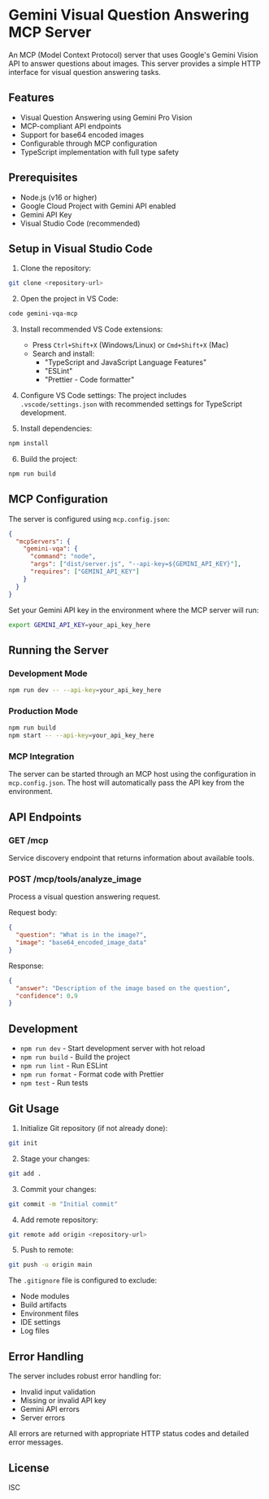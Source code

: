 # Gemini Visual Question Answering MCP Server

An MCP (Model Context Protocol) server that uses Google's Gemini Vision API to answer questions about images. This server provides a simple HTTP interface for visual question answering tasks.

## Features

- Visual Question Answering using Gemini Pro Vision
- MCP-compliant API endpoints
- Support for base64 encoded images
- Configurable through MCP configuration
- TypeScript implementation with full type safety

## Prerequisites

- Node.js (v16 or higher)
- Google Cloud Project with Gemini API enabled
- Gemini API Key
- Visual Studio Code (recommended)

## Setup in Visual Studio Code

1. Clone the repository:
```bash
git clone <repository-url>
```

2. Open the project in VS Code:
```bash
code gemini-vqa-mcp
```

3. Install recommended VS Code extensions:
   - Press `Ctrl+Shift+X` (Windows/Linux) or `Cmd+Shift+X` (Mac)
   - Search and install:
     - "TypeScript and JavaScript Language Features"
     - "ESLint"
     - "Prettier - Code formatter"

4. Configure VS Code settings:
   The project includes `.vscode/settings.json` with recommended settings for TypeScript development.

5. Install dependencies:
```bash
npm install
```

6. Build the project:
```bash
npm run build
```

## MCP Configuration

The server is configured using `mcp.config.json`:

```json
{
  "mcpServers": {
    "gemini-vqa": {
      "command": "node",
      "args": ["dist/server.js", "--api-key=${GEMINI_API_KEY}"],
      "requires": ["GEMINI_API_KEY"]
    }
  }
}
```

Set your Gemini API key in the environment where the MCP server will run:

```bash
export GEMINI_API_KEY=your_api_key_here
```

## Running the Server

### Development Mode
```bash
npm run dev -- --api-key=your_api_key_here
```

### Production Mode
```bash
npm run build
npm start -- --api-key=your_api_key_here
```

### MCP Integration
The server can be started through an MCP host using the configuration in `mcp.config.json`. The host will automatically pass the API key from the environment.

## API Endpoints

### GET /mcp
Service discovery endpoint that returns information about available tools.

### POST /mcp/tools/analyze_image
Process a visual question answering request.

Request body:
```json
{
  "question": "What is in the image?",
  "image": "base64_encoded_image_data"
}
```

Response:
```json
{
  "answer": "Description of the image based on the question",
  "confidence": 0.9
}
```

## Development

- `npm run dev` - Start development server with hot reload
- `npm run build` - Build the project
- `npm run lint` - Run ESLint
- `npm run format` - Format code with Prettier
- `npm test` - Run tests

## Git Usage

1. Initialize Git repository (if not already done):
```bash
git init
```

2. Stage your changes:
```bash
git add .
```

3. Commit your changes:
```bash
git commit -m "Initial commit"
```

4. Add remote repository:
```bash
git remote add origin <repository-url>
```

5. Push to remote:
```bash
git push -u origin main
```

The `.gitignore` file is configured to exclude:
- Node modules
- Build artifacts
- Environment files
- IDE settings
- Log files

## Error Handling

The server includes robust error handling for:
- Invalid input validation
- Missing or invalid API key
- Gemini API errors
- Server errors

All errors are returned with appropriate HTTP status codes and detailed error messages.

## License

ISC
